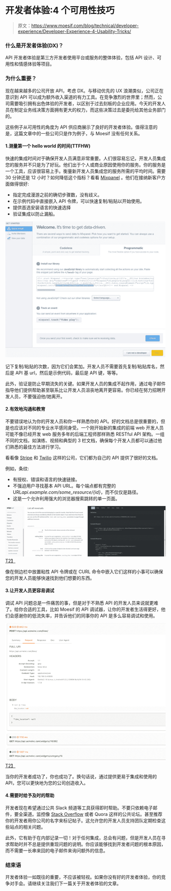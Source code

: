 # 开发者体验:4 个可用性技巧

> 原文：<https://www.moesif.com/blog/technical/developer-experience/Developer-Experience-4-Usability-Tricks/>

### 什么是开发者体验(DX)？

API 开发者体验是第三方开发者使用平台或服务的整体体验，包括 API 设计、可用性和情感体验等项目。

### 为什么重要？

现在越来越多的公司开放 API，考虑 DX。与移动优先的 UX 浪潮类似，公司正在意识到 API 可以成为额外收入渠道的有力工具。在竞争激烈的世界里；然而，公司需要吸引拥有出色体验的开发者，以区别于过去刻板的企业应用。今天的开发人员在制定业务线决策方面拥有更大的权力，而这些决策过去是委托给其他业务部门的。

这些例子从可用性的角度为 API 供应商展示了良好的开发者体验。值得注意的是，这篇文章中的一些公司只是作为例子，与 Moesif 没有任何关系。

#### 1.测量第一个 hello world 的时间(TTFHW)

快速的集成时间对于确保开发人员满意非常重要。人们很容易忘记，开发人员集成您的服务并不只是为了好玩。他们出于个人或商业原因使用你的服务。你的服务是一个工具，应该很容易上手。衡量新开发人员集成您的服务所需的平均时间。需要 30 分钟还是 12 小时？如何降低这个指标？看看 [Mixpanel](https://mixpanel.com) 。他们在接纳新客户方面做得很好:

*   指定完成漫游之前的确切步骤数，没有歧义。
*   在示例代码中直接嵌入 API 令牌，可以快速复制/粘贴以开始使用。
*   提供首选安装语言的快速选择
*   验证集成以防止漏船。

![Mixpanel's Onboarding](img/d23a337da45eeaa5b43b4c4b0cf68e3c.png)

记下复制/粘贴的次数，因为它们会累加。开发人员不需要首先复制/粘贴库名，然后是 API 基 url，然后是示例代码，最后是 API 键，等等。

此外，验证是防止早期流失的关键。如果开发人员的集成不起作用，通过电子邮件指导他们提供帮助甚至联系比让开发人员沮丧地离开更容易。你已经在努力招聘开发人员，不要强迫他/她离开。

#### 2.有效地沟通和教育

不要错误地认为你的开发人员和你一样熟悉你的 API。好的文档总是很重要的，但是也应该对不同的专业水平感同身受。一个刚开始新的集成的前端 web 开发人员可能不像已经开发 web 服务多年的后端工程师那样熟悉 RESTful API 架构。一组不同的文档，如演练、视频和典型的 3 栏文档，确保每个开发人员都可以通过他们熟悉的最佳方法进行学习。

看看像 [Stripe](https://stripe.com/docs/api) 和 [Twilio](https://www.twilio.com/docs/api) 这样的公司，它们都为自己的 API 提供了很好的文档。

例如，条纹:

*   有授权、错误和语言的快速链接。
*   不强迫用户寻找基本 API URL。每个端点都有完整的 URL*api.example.com/some_resource/{id}*，而不仅仅是路径。
*   这是一个允许利用强大的浏览器搜索跳转的单一页面。

[![Stripe's Developer Documentation](img/bea29dd6e62e18463aaa4bca27fe5f12.png)T2】](https://stripe.com/docs/api)

像在侧边栏中放置粘性 API 令牌或在 CURL 命令中嵌入它们这样的小事可以确保您的开发人员能够快速找到他们想要的东西。

#### 3.让开发人员更容易调试

调试 API 问题总是一件痛苦的事，但是对于不熟悉 API 的开发人员来说就更难了。给你合适的工具，比如 Moesif 的 API 调试器，让你的开发者生活得更好，他们会感谢你的低流失率，并告诉他们的同事你的 API 是多么容易调试和使用。

[![API Debugger](img/eaa83a54c251254b9f46c43bb2f355a9.png)T2】](https://moesif.com/features?utm_source=blog)

当你的开发者成功了，你也成功了。换句话说，通过提供更易于集成和使用的 API，您可以更快地为您的公司创造收入。

#### 4.需要时给予及时的帮助

开发者现在希望通过公共 Slack 频道等工具获得即时帮助。不要只依赖电子邮件，要全渠道。监控像 [Stack Overflow](https://stackoverflow.com) 或者 Quora 这样的公共论坛。甚至推荐你的开发者用你公司的名字来标记帖子。这允许您的开发人员支持团队定期检查这些站点的相关问题。

此外，它有助于在内部记录一切！对于任何集成，总会有问题，但是开发人员在寻求帮助时并不总是提供重现问题的说明。你应该能够找到开发者问题的根本原因，而不需要一长串来回的电子邮件来询问额外的信息。

### 结束语

开发者体验一如既往的重要，不应该被轻视。如果你没有好的开发者体验，你的竞争对手会。请继续关注我们下一篇关于开发者体验的文章。